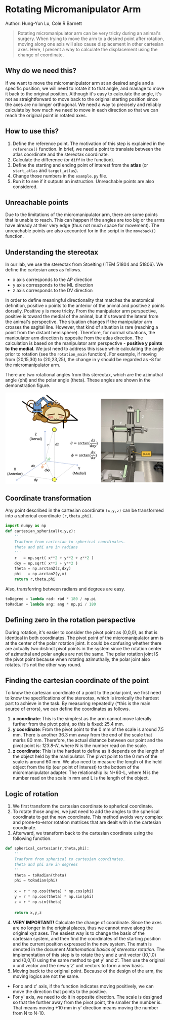 # Rotating Micromanipulator Arm

Author: Hung-Yun Lu, Cole R Barnett

> Rotating micromanipulator arm can be very tricky during an animal's surgery. When trying to move the arm to a desired point after rotation, moving along one axis will also cause displacement in other cartesian axes. Here, I present a way to calculate the displacement using the change of coordinate.

## Why do we need this?
If we want to move the micromanipulator arm at an desired angle and a specific position, we will need to rotate it to that angle, and manage to move it back to the original position. Although it's easy to calculate the angle, it's not as straightforward to move back to the original starting position since the axes are no longer orthogonal. We need a way to precisely and reliably calculate by how much we need to move in each direction so that we can reach the original point in rotated axes.

## How to use this?
1. Define the reference point. The motivation of this step is explained in the `reference()` function. In brief, we need a point to translate between the atlas coordinate and the stereotax coordinate.
2. Calculate the difference (or `diff` in the function).
3. Define the starting and ending point of interest from the **atlas** (or `start_atlas` and `target_atlas`).
4. Change those numbers in the `example.py` file.
5. Run it to see if it outputs an instruction. Unreachable points are also considered.

## Unreachable points
Due to the limitations of the micromanipulator arm, there are some points that is unable to reach. This can happen if the angles are too big or the arms have already at their very edge (thus not much space for movement). The unreachable points are also accounted for in the script in the `moveback()` function.

## Understanding the stereotax
In our lab, we use the stereotax from Stoelting (ITEM 51804 and 51806). We define the cartesian axes as follows.

- x axis corresponds to the AP direction
- y axis corresponds to the ML direction
- z axis corresponds to the DV direction

In order to define meaningful directionality that matches the anatomical definition, positive x points to the anterior of the animal and positive z points dorsally. Positive y is more tricky. From the manipulator arm perspective, positive is toward the medial of the animal, but it's toward the lateral from the animal's perspective. The situation changes if the manipulator arm crosses the sagital line. However, that kind of situation is rare (reaching a point from the distant hemisphere). Therefore, for normal situations, the manipulator arm direction is opposite from the atlas direction. The calculation is based on the manipulator arm perspective - **positive y points to the medial**. We just need to address this issue while calculating the angle prior to rotation (see the `rotation_main` function). For example, if moving from (20,15,30) to (20,23,25), the change in y should be regarded as -8 for the micromanipulator arm.

There are two rotational angles from this stereotax, which are the azimuthal angle (phi) and the polar angle (theta). These angles are shown in the demonstration figure.

![stereorax](stereotax.png)

## Coordinate transformation
Any point described in the cartesian coordinate `(x,y,z)` can be transformed into a spherical coordinate `(r,theta,phi)`.

``` Python
import numpy as np
def cartesian_spherical(x,y,z):
    '''
    Tranform from cartesian to spherical coordinates.
    theta and phi are in radians
    '''
    r   = np.sqrt( x**2 + y**2 + z**2 )
    dxy = np.sqrt( x**2 + y**2 )
    theta = np.arctan2(z,dxy)
    phi   = np.arctan2(y,x)
    return r,theta,phi
```

Also, transferring between radians and degrees are easy.

``` Python
toDegree = lambda rad: rad * 180 / np.pi
toRadian = lambda ang: ang * np.pi / 180
```

## Defining zero in the rotation perspective
During rotation, it's easier to consider the pivot point as (0,0,0), as that is identical in both coordinates. The pivot point of the micromanipulator arm is at the center of the polar rotation joint. It could be confusing whether there are actually two distinct pivot points in the system since the rotation center of azimuthal and polar angles are not the same. The polar rotation joint IS the pivot point because when rotating azimuthally, the polar joint also rotates. It's not the other way round.

## Finding the cartesian coordinate of the point
To know the cartesian coordinate of a point to the polar joint, we first need to know the specifications of the stereotax, which is ironically the hardest part to achieve in the task. By measuring repeatedly (*this is the main source of errors), we can define the coordinates as follows.

1. **x coordinate**: This is the simplest as the arm cannot move laterally further from the pivot point, so this is fixed: 25.4 mm.
2. **y coordinate**: From the pivot point to the 0 mm of the scale is around 7.5 mm. There is another 36.3 mm away from the end of the scale that marks 80 mm. Therefore, the actual distance between our point and the pivot point is: *123.8-N*, where N is the number read on the scale.
3. **z coordinate**: This is the hardest to define as it depends on the length of the object held by the manipulator. The pivot point to the 0 mm of the scale is around 60 mm. We also need to measure the length of the held object from the tip (our point of interest) to the bottom of the micromanipulator adapter. The relationship is: N+60-L, where N is the number read on the scale in mm and L is the length of the object.

## Logic of rotation
1. We first transform the cartesian coordinate to spherical coordinate.
2. To rotate those angles, we just need to add the angles to the spherical coordinate to get the new coordinate. This method avoids very complex and prone-to-error rotation matrices that are dealt with in the cartesian coordinate.
3. Afterward, we transform back to the cartesian coordinate using the following function.

``` Python
def spherical_cartesian(r,theta,phi):
    '''
    Tranform from spherical to cartesian coordinates.
    theta and phi are in degrees
    '''
    theta = toRadian(theta)
    phi = toRadian(phi)

    x = r * np.cos(theta) * np.cos(phi)
    y = r * np.cos(theta) * np.sin(phi)
    z = r * np.sin(theta)

    return x,y,z
```

4. **VERY IMPORTANT!** Calculate the change of coordinate. Since the axes are no longer in the original places, thus we cannot move along the original xyz axes. The easiest way is to change the basis of the cartesian system, and then find the coordinates of the starting position and the current position expressed in the new system. The math is denoted in the document *Mathematical basics of stereotax rotation*. The implementation of this step is to rotate the y and z unit vector ((0,1,0) and (0,0,1)) using the same method to get y' and z'. Then use the original x unit vector and the new y'z' unit vectors to form a new basis.
5. Moving back to the original point. Because of the design of the arm, the moving logics are not the same.
- For x and z' axis, if the function indicates moving positively, we can move the direction that points to the positive.
- For y' axis, we need to do it in opposite direction. The scale is designed so that the further away from the pivot point, the smaller the number is. That means moving +10 mm in y' direction means moving the number from N to N-10.
